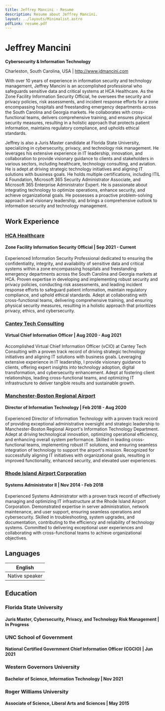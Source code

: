 ```yaml
---
title: Jeffrey Mancini - Resume
description: Resume about Jeffrey Mancini.
layout: ../layouts/Minimalist.astro
pdfLink: resume.pdf
---
```


# Jeffrey Mancini

**Cybersecurity & Information Technology**

Charleston, South Carolina, USA | http://www.jdmancini.com

With over 10 years of experience in information security and technology management, Jeffrey Mancini is an accomplished professional who safeguards sensitive data and critical systems at HCA Healthcare. As the Zone Facility Information Security Official, he oversees the security and privacy policies, risk assessments, and incident response efforts for a zone encompassing hospitals and freestanding emergency departments across the South Carolina and Georgia markets. He collaborates with cross-functional teams, delivers comprehensive training, and ensures physical security measures, resulting in a holistic approach that protects patient information, maintains regulatory compliance, and upholds ethical standards.

Jeffrey is also a Juris Master candidate at Florida State University, specializing in cybersecurity, privacy, and technology risk management. He leverages his extensive experience in IT leadership, innovation, and collaboration to provide visionary guidance to clients and stakeholders in various sectors, including healthcare, technology consulting, and aviation. He is adept at driving strategic technology initiatives and aligning IT solutions with business goals. He holds multiple certifications, including ITIL 4 Foundation, Microsoft 365 Security Administrator Associate, and Microsoft 365 Enterprise Administrator Expert. He is passionate about integrating technology to optimize operations, enhance security, and achieve organizational goals. He possesses a proactive problem-solving approach and visionary leadership, and brings a comprehensive outlook to information security and technology management.

## Work Experience

### [HCA Healthcare](https://www.hcahealthcare.com)

#### Zone Facility Information Security Official | Sep 2021 - Current

Experienced Information Security Professional dedicated to ensuring the confidentiality, integrity, and availability of sensitive data and critical systems within a zone encompassing hospitals and freestanding emergency departments across the South Carolina and Georgia markets at HCA. Proven expertise in developing and implementing robust security and privacy policies, conducting risk assessments, and leading incident response efforts to safeguard patient information, maintain regulatory compliance, and uphold ethical standards. Adept at collaborating with cross-functional teams, delivering comprehensive training, and ensuring physical security measures, resulting in a holistic approach that prioritizes privacy, ethics, and cybersecurity.

### [Cantey Tech Consulting](https://canteytech.com)

#### Virtual Chief Information Officer | Aug 2020 - Aug 2021

Accomplished Virtual Chief Information Officer (vCIO) at Cantey Tech Consulting with a proven track record of driving strategic technology initiatives and aligning IT solutions with business goals. Leveraging extensive experience in IT leadership, I provide visionary guidance to clients, offering expert insights into technology adoption, digital transformation, and cybersecurity enhancement. Adept at fostering client relationships, leading cross-functional teams, and optimizing IT infrastructure to deliver tangible results and sustainable growth.

### [Manchester-Boston Regional Airport](https://www.flymanchester.com)

#### Director of Information Technology | Feb 2018 - Aug 2020

Experienced Director of Information Technology with a proven track record of providing exceptional administrative oversight and strategic leadership to Manchester-Boston Regional Airport's Information Technology Department. Adept at driving technological innovation, optimizing operational efficiency, and enhancing overall system performance. Skilled in leading cross-functional teams, implementing robust IT solutions, and ensuring seamless integration of technology to support the airport's mission. Recognized for successfully aligning IT initiatives with organizational goals, resulting in improved functionality, enhanced security, and elevated user experiences.

### [Rhode Island Airport Corporation](https://flyri.com/riac)

#### Systems Administrator II | Nov 2014 - Feb 2018

Experienced Systems Administrator with a proven track record of effectively managing and optimizing IT infrastructure at the Rhode Island Airport Corporation. Demonstrated expertise in server administration, network maintenance, and user support, ensuring seamless operations and cybersecurity. Skilled in troubleshooting, system upgrades, and documentation, contributing to the efficiency and reliability of technology systems. Committed to delivering exceptional user experiences and collaborating with cross-functional teams to achieve organizational objectives.

## Languages

| English        |
| -------------- |
| Native speaker |

## Education

### Florida State University

#### Juris Master, Cybersecurity, Privacy, and Technology Risk Management | In Progress

### UNC School of Government

#### National Certified Government Chief Information Officer (CGCIO) | Jun 2021

### Western Governors University

#### Bachelor of Science, Information Technology | Nov 2021

### Roger Williams University

#### Associate of Science, Liberal Arts and Sciences | May 2015
